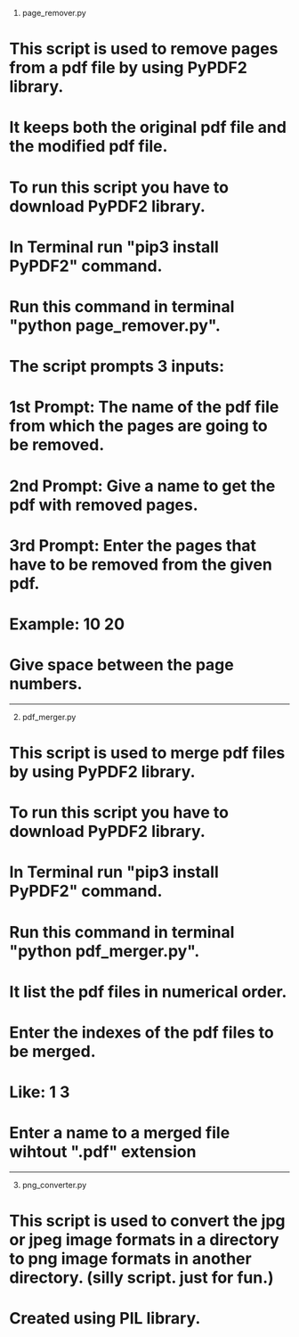 1. page_remover.py

# This script is used to remove pages from a pdf file by using PyPDF2 library.

# It keeps both the original pdf file and the modified pdf file.

# To run this script you have to download PyPDF2 library.

# In Terminal run "pip3 install PyPDF2" command.

# Run this command in terminal "python page_remover.py".

# The script prompts 3 inputs:

# 1st Prompt: The name of the pdf file from which the pages are going to be removed.

# 2nd Prompt: Give a name to get the pdf with removed pages.

# 3rd Prompt: Enter the pages that have to be removed from the given pdf.

# Example: 10 20

# Give space between the page numbers.

---

2. pdf_merger.py

# This script is used to merge pdf files by using PyPDF2 library.

# To run this script you have to download PyPDF2 library.

# In Terminal run "pip3 install PyPDF2" command.

# Run this command in terminal "python pdf_merger.py".

# It list the pdf files in numerical order.

# Enter the indexes of the pdf files to be merged.

# Like: 1 3

# Enter a name to a merged file wihtout ".pdf" extension

---

3. png_converter.py

# This script is used to convert the jpg or jpeg image formats in a directory to png image formats in another directory. (silly script. just for fun.)

# Created using PIL library.
